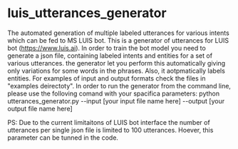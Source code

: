 # luis_utterances_generator
The automated generation of multiple  labeled utterances for various intents which can be fed to MS LUIS bot. 
This is a generator of utterances for LUIS bot (https://www.luis.ai).
In order to train the bot model you need to generate a json file, containing labeled intents and entities for a set of various utterances.
the generator let you perform this automatically giving only variations for some words in the phrases.
Also, it aotpmatically labels entities.
For examples of input and output formats check the files in "examples deirectoty".
In order to run the generator from the command line, please use the folloving comand with your spacifica parameters:
python utterances_generator.py  --input [your input file name here] --output [your output file name here]

PS: Due to the current limitaitons of LUIS bot interface the number of utterances per single json file is limited to 100 utterances. Hoever, this parameter can be tunned in the code.
